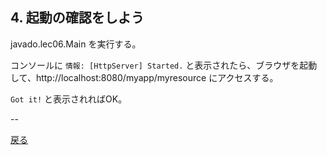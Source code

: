 ## 4. 起動の確認をしよう

javado.lec06.Main を実行する。

コンソールに `情報: [HttpServer] Started.` と表示されたら、ブラウザを起動して、http://localhost:8080/myapp/myresource にアクセスする。

`Got it!` と表示されればOK。


--

[戻る](../README.md)
